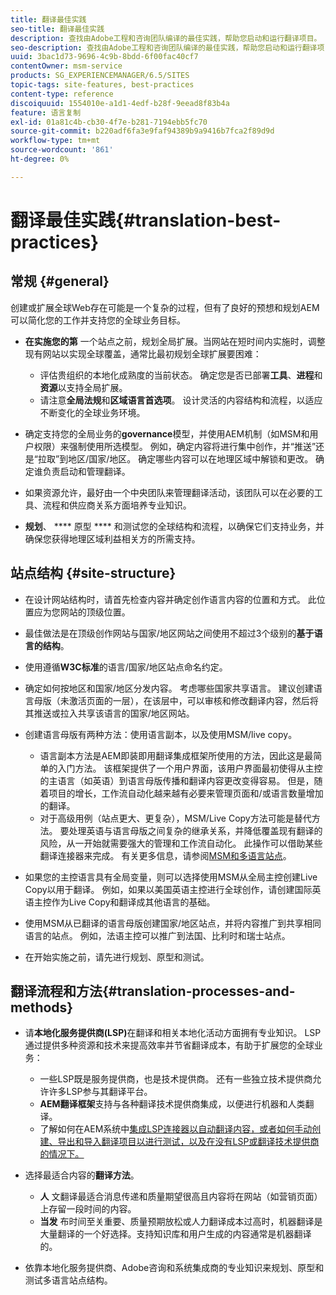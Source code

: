 ```yaml
---
title: 翻译最佳实践
seo-title: 翻译最佳实践
description: 查找由Adobe工程和咨询团队编译的最佳实践，帮助您启动和运行翻译项目。
seo-description: 查找由Adobe工程和咨询团队编译的最佳实践，帮助您启动和运行翻译项目。
uuid: 3bac1d73-9696-4c9b-8bdd-6f00fac40cf7
contentOwner: msm-service
products: SG_EXPERIENCEMANAGER/6.5/SITES
topic-tags: site-features, best-practices
content-type: reference
discoiquuid: 1554010e-a1d1-4edf-b28f-9eead8f83b4a
feature: 语言复制
exl-id: 01a81c4b-cb30-4f7e-b281-7194ebb5fc70
source-git-commit: b220adf6fa3e9faf94389b9a9416b7fca2f89d9d
workflow-type: tm+mt
source-wordcount: '861'
ht-degree: 0%

---
```


# 翻译最佳实践{#translation-best-practices}

## 常规 {#general}

创建或扩展全球Web存在可能是一个复杂的过程，但有了良好的预想和规划AEM可以简化您的工作并支持您的全球业务目标。

* **在实施您的第** 一个站点之前，规划全局扩展。当网站在短时间内实施时，调整现有网站以实现全球覆盖，通常比最初规划全球扩展要困难：

   * 评估贵组织的本地化成熟度的当前状态。 确定您是否已部署&#x200B;**工具**、**进程**&#x200B;和&#x200B;**资源**&#x200B;以支持全局扩展。
   * 请注意&#x200B;**全局法规**&#x200B;和&#x200B;**区域语言首选项**。 设计灵活的内容结构和流程，以适应不断变化的全球业务环境。

* 确定支持您的全局业务的&#x200B;**governance**&#x200B;模型，并使用AEM机制（如MSM和用户权限）来强制使用所选模型。 例如，确定内容将进行集中创作，并“推送”还是“拉取”到地区/国家/地区。 确定哪些内容可以在地理区域中解锁和更改。 确定谁负责启动和管理翻译。
* 如果资源允许，最好由一个中央团队来管理翻译活动，该团队可以在必要的工具、流程和供应商关系方面培养专业知识。
* **规划**、 **** 原型 **** 和测试您的全球结构和流程，以确保它们支持业务，并确保您获得地理区域利益相关方的所需支持。

## 站点结构 {#site-structure}

* 在设计网站结构时，请首先检查内容并确定创作语言内容的位置和方式。 此位置应为您网站的顶级位置。
* 最佳做法是在顶级创作网站与国家/地区网站之间使用不超过3个级别的&#x200B;**基于语言的结构**。
* 使用遵循&#x200B;**W3C标准**&#x200B;的语言/国家/地区站点命名约定。
* 确定如何按地区和国家/地区分发内容。 考虑哪些国家共享语言。 建议创建语言母版（未激活页面的一层），在该层中，可以审核和修改翻译内容，然后将其推送或拉入共享该语言的国家/地区网站。
* 创建语言母版有两种方法：使用语言副本，以及使用MSM/live copy。

   * 语言副本方法是AEM即装即用翻译集成框架所使用的方法，因此这是最简单的入门方法。 该框架提供了一个用户界面，该用户界面最初使得从主控的主语言（如英语）到语言母版传播和翻译内容更改变得容易。 但是，随着项目的增长，工作流自动化越来越有必要来管理页面和/或语言数量增加的翻译。
   * 对于高级用例（站点更大、更复杂），MSM/Live Copy方法可能是替代方法。 要处理英语与语言母版之间复杂的继承关系，并降低覆盖现有翻译的风险，从一开始就需要强大的管理和工作流自动化。 此操作可以借助某些翻译连接器来完成。 有关更多信息，请参阅[MSM和多语言站点](/help/sites-administering/msm-best-practices.md#msm-and-multilingual-websites)。

* 如果您的主控语言具有全局变量，则可以选择使用MSM从全局主控创建Live Copy以用于翻译。 例如，如果以美国英语主控进行全球创作，请创建国际英语主控作为Live Copy和翻译成其他语言的基础。
* 使用MSM从已翻译的语言母版创建国家/地区站点，并将内容推广到共享相同语言的站点。 例如，法语主控可以推广到法国、比利时和瑞士站点。
* 在开始实施之前，请先进行规划、原型和测试。

## 翻译流程和方法{#translation-processes-and-methods}

* 请&#x200B;**本地化服务提供商(LSP)**&#x200B;在翻译和相关本地化活动方面拥有专业知识。 LSP通过提供多种资源和技术来提高效率并节省翻译成本，有助于扩展您的全球业务：

   * 一些LSP既是服务提供商，也是技术提供商。 还有一些独立技术提供商允许许多LSP参与其翻译平台。
   * **AEM翻译框架**&#x200B;支持与各种翻译技术提供商集成，以便进行机器和人类翻译。
   * 了解如何在AEM系统中[集成LSP连接器以自动翻译内容，或者如何手动创建、导出和导入翻译项目以进行测试，以及在没有LSP或翻译技术提供商的情况下。](/help/sites-administering/translation.md)

* 选择最适合内容的&#x200B;**翻译方法**。

   * **人** 文翻译最适合消息传递和质量期望很高且内容将在网站（如营销页面）上存留一段时间的内容。
   * **当发** 布时间至关重要、质量预期放松或人力翻译成本过高时，机器翻译是大量翻译的一个好选择。支持知识库和用户生成的内容通常是机器翻译的。

* 依靠本地化服务提供商、Adobe咨询和系统集成商的专业知识来规划、原型和测试多语言站点结构。
